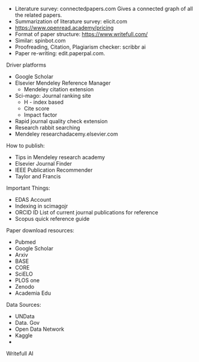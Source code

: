 - Literature survey: connectedpapers.com
	Gives a connected graph of all the related papers.
- Summarization of literature survey: elicit.com
-  https://www.openread.academy/pricing
- Format of paper structure: https://www.writefull.com/
- Similar: spinbot.com
- Proofreading, Citation, Plagiarism checker: scribbr ai
- Paper re-writing: edit.paperpal.com.

Driver platforms
- Google Scholar
- Elsevier Mendeley Reference Manager
	- Mendeley citation extension
- Sci-mago:
	Journal ranking site
	- H - index based
	- Cite score
	- Impact factor
- Rapid journal quality check extension
- Research rabbit searching
- Mendeley researchadacemy.elsevier.com

How to publish:
- Tips in Mendeley research academy
- Elsevier Journal Finder
- IEEE Publication Recommender
- Taylor and Francis

Important Things:
- EDAS Account
- Indexing in scimagojr
- ORCID ID
	List of current journal publications for reference
- Scopus quick reference guide

Paper download resources:
- Pubmed
- Google Scholar
- Arxiv
- BASE
- CORE
- SciELO
- PLOS one
- Zenodo
- Academia Edu

Data Sources:
- UNData
- Data. Gov
- Open Data Network
- Kaggle
- 


Writefull AI
